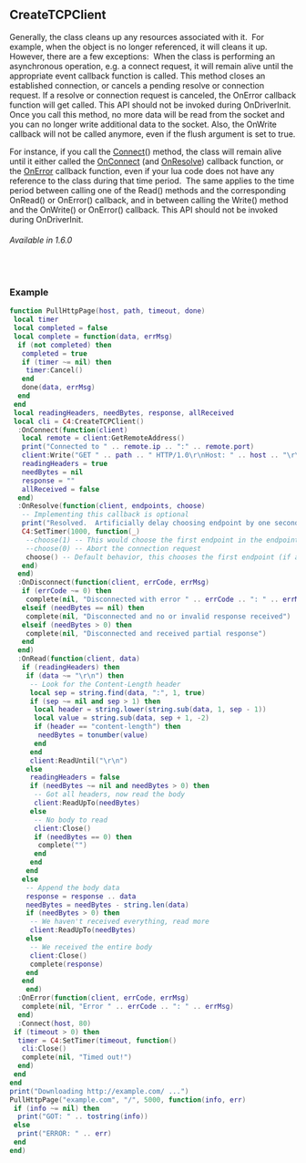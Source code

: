 ## CreateTCPClient

Generally, the class cleans up any resources associated with it.  For example, when the object is no longer referenced, it will cleans it up.  However, there are a few exceptions:  When the class is performing an asynchronous operation, e.g. a connect request, it will remain alive until the appropriate event callback function is called. This method closes an established connection, or cancels a pending resolve or connection request. If a resolve or connection request is canceled, the OnError callback function will get called. This API should not be invoked during OnDriverInit. Once you call this method, no more data will be read from the socket and you can no longer write additional data to the socket. Also, the OnWrite callback will not be called anymore, even if the flush argument is set to true.

For instance, if you call the [Connect][1]() method, the class will remain alive until it either called the [OnConnect][2] (and [OnResolve][3]) callback function, or the [OnError][4] callback function, even if your lua code does not have any reference to the class during that time period.  The same applies to the time period between calling one of the Read() methods and the corresponding OnRead() or OnError() callback, and in between calling the Write() method and the OnWrite() or OnError() callback. This API should not be invoked during OnDriverInit.

###### Available in 1.6.0

 
### Example

```lua
function PullHttpPage(host, path, timeout, done)
 local timer
 local completed = false
 local complete = function(data, errMsg)
  if (not completed) then
   completed = true
   if (timer ~= nil) then
    timer:Cancel()
   end
   done(data, errMsg)
  end
 end
 local readingHeaders, needBytes, response, allReceived
 local cli = C4:CreateTCPClient()
  :OnConnect(function(client)
   local remote = client:GetRemoteAddress()
   print("Connected to " .. remote.ip .. ":" .. remote.port)
   client:Write("GET " .. path .. " HTTP/1.0\r\nHost: " .. host .. "\r\n\r\n"):ReadUntil("\r\n")
   readingHeaders = true
   needBytes = nil
   response = ""
   allReceived = false
  end)
  :OnResolve(function(client, endpoints, choose)
   -- Implementing this callback is optional
   print("Resolved.  Artificially delay choosing endpoint by one second...")
   C4:SetTimer(1000, function(_)
    --choose(1) -- This would choose the first endpoint in the endpoints array
    --choose(0) -- Abort the connection request
    choose() -- Default behavior, this chooses the first endpoint (if available)
   end)
  end)
  :OnDisconnect(function(client, errCode, errMsg)
   if (errCode ~= 0) then
    complete(nil, "Disconnected with error " .. errCode .. ": " .. errMsg)
   elseif (needBytes == nil) then
    complete(nil, "Disconnected and no or invalid response received")
   elseif (needBytes > 0) then
    complete(nil, "Disconnected and received partial response")
   end
  end)
  :OnRead(function(client, data)
   if (readingHeaders) then
    if (data ~= "\r\n") then
     -- Look for the Content-Length header
     local sep = string.find(data, ":", 1, true)
     if (sep ~= nil and sep > 1) then
      local header = string.lower(string.sub(data, 1, sep - 1))
      local value = string.sub(data, sep + 1, -2)
      if (header == "content-length") then
       needBytes = tonumber(value)
      end
     end
     client:ReadUntil("\r\n")
    else
     readingHeaders = false
     if (needBytes ~= nil and needBytes > 0) then
      -- Got all headers, now read the body
      client:ReadUpTo(needBytes)
     else
      -- No body to read
      client:Close()
      if (needBytes == 0) then
       complete("")
      end
     end
    end
   else
    -- Append the body data
    response = response .. data
    needBytes = needBytes - string.len(data)
    if (needBytes > 0) then
     -- We haven't received everything, read more
     client:ReadUpTo(needBytes)
    else
     -- We received the entire body
     client:Close()
     complete(response)
    end
   end
    end)
  :OnError(function(client, errCode, errMsg)
   complete(nil, "Error " .. errCode .. ": " .. errMsg)
  end)
  :Connect(host, 80)
 if (timeout > 0) then
  timer = C4:SetTimer(timeout, function()
   cli:Close()
   complete(nil, "Timed out!")
  end)
 end
end
print("Downloading http://example.com/ ...")
PullHttpPage("example.com", "/", 5000, function(info, err)
 if (info ~= nil) then
  print("GOT: " .. tostring(info))
 else
  print("ERROR: " .. err)
 end
end)
```

[1]:	https://snap-one.github.io/docs-driverworks-api/#tcpclient-interface-connect
[2]:	https://snap-one.github.io/docs-driverworks-api/#tcpclient-interface-onconnect
[3]:	https://snap-one.github.io/docs-driverworks-api/#tcpclient-interface-onresolve
[4]:	https://snap-one.github.io/docs-driverworks-api/#tcpclient-interface-onerror
